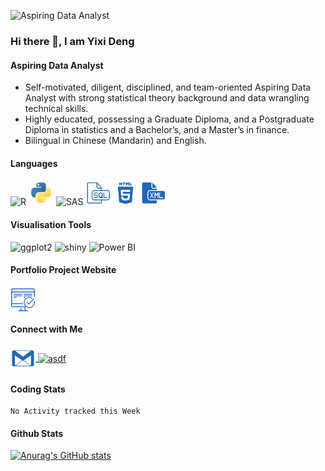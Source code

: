![Aspiring Data Analyst](https://media-exp1.licdn.com/dms/image/C5616AQGZI_aD6eHJ2A/profile-displaybackgroundimage-shrink_350_1400/0/1617865888329?e=1637798400&v=beta&t=eFds1kGDum1QlqLuW-kq87m8k5spgPJjGJ1xazgieNY)
### Hi there 👋, I am Yixi Deng
#### Aspiring Data Analyst


- Self-motivated, diligent, disciplined, and team-oriented Aspiring Data Analyst with strong statistical theory background and 
data wrangling technical skills. 
- Highly educated, possessing a Graduate Diploma, and a Postgraduate Diploma in statistics and a Bachelor’s, and a Master’s in finance. 
- Bilingual in Chinese (Mandarin) and English. 

#### Languages
<img alt="R"
     src="https://cdn4.iconfinder.com/data/icons/logos-and-brands/512/285_R_Project_logo-512.png" 
     style="width:40px;height:40px;" >
<img alt="Python"
     src="https://raw.githubusercontent.com/devicons/devicon/master/icons/python/python-original.svg" 
     style="width:40px;height:40px;">
<img alt="SAS"
     src="https://image.winudf.com/v2/image1/Y29tLnNhcy5hbmRyb2lkLmJpbW9iaWxlX2ljb25fMTU2NjU1NDc1OF8wMDU/icon.png?w=&fakeurl=1" 
     style="width:40px;height:40px;" >
<img alt="SQL"
     src="SQL.png" 
     style="width:40px;height:40px;" >
<img alt="HTML"
     src="HTML.png" 
     style="width:40px;height:40px;" >
<img alt="XML"
     src="XML.png" 
     style="width:40px;height:40px;" >
     
#### Visualisation Tools
<img alt="ggplot2"
     src="https://ggplot2.tidyverse.org/logo.png" 
     style="width:40px;height:40px;" >
<img alt="shiny"
     src="https://blog.efpsa.org/wp-content/uploads/2019/04/pic1.png" 
     style="width:40px;height:40px;" >
<img alt="Power BI"
     src="https://static.wikia.nocookie.net/logopedia/images/8/8c/Kisspng-power-bi-business-intelligence-microsoft-azure-mic-office-365-d-nieuwe-cloud-omgeving-dynamics-on-5be7b365088c80.991032501541911397035.png/revision/latest/scale-to-width-down/1504?cb=20200213050332" 
     style="width:40px;height:40px;" >

#### Portfolio Project Website
<p>
<a href="https://ydeng0430.github.io/portfolioprojects/" target="blank">
  <img align="center" 
       src="WEB.png" 
       alt="asdf" height="40" width="40" />
 </a>
 </p>
 
#### Connect with Me
<p align="left">
<a href="mailto:ydeng0430@gmail.com" target="blank">
  <img align="center" 
       src="EMAIL.png" 
       alt="asdf" height="40" width="40" />
 </a>
<a href="https://www.linkedin.com/in/yixi-deng04/" target="blank">
  <img align="center" 
       src="https://raw.githubusercontent.com/rahuldkjain/github-profile-readme-generator/master/src/images/icons/Social/linked-in-alt.svg" 
       alt="asdf" height="28" width="28" />
</a>
</p>


#### Coding Stats
<!--START_SECTION:waka-->
```text
No Activity tracked this Week
```
<!--END_SECTION:waka-->


#### Github Stats
[![Anurag's GitHub stats](https://github-readme-stats.vercel.app/api?username=ydeng0430&theme=tokyonight&hide=contribs,prs)](https://github.com/anuraghazra/github-readme-stats)






